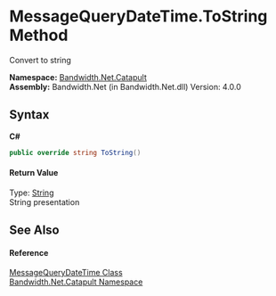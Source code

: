 ﻿# MessageQueryDateTime.ToString Method 
 

Convert to string

**Namespace:**&nbsp;<a href ="N_Bandwidth_Net_Catapult.md">Bandwidth.Net.Catapult</a><br />**Assembly:**&nbsp;Bandwidth.Net (in Bandwidth.Net.dll) Version: 4.0.0

## Syntax

**C#**<br />
``` C#
public override string ToString()
```


#### Return Value
Type: <a href="http://msdn2.microsoft.com/en-us/library/s1wwdcbf" target="_blank">String</a><br />String presentation

## See Also


#### Reference
<a href ="T_Bandwidth_Net_Catapult_MessageQueryDateTime.md">MessageQueryDateTime Class</a><br /><a href ="N_Bandwidth_Net_Catapult.md">Bandwidth.Net.Catapult Namespace</a><br />